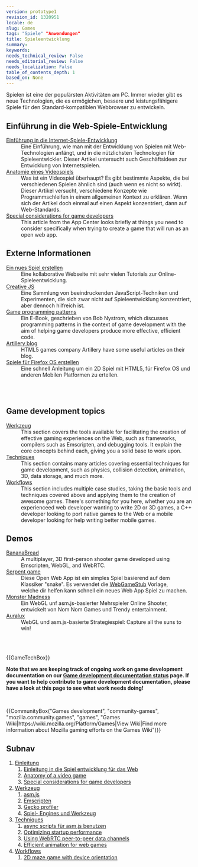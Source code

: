 ```yaml
---
version: prototype1
revision_id: 1320951
locale: de
slug: Games
tags: "Spiele" "Anwendungen"
title: Spieleentwicklung
summary: 
keywords: 
needs_technical_review: False
needs_editorial_review: False
needs_localization: False
table_of_contents_depth: 1
based_on: None
---
```

<div class="summary">
<p><span class="seoSummary">Spielen ist eine der populärsten Aktivitäten am PC. Immer wieder gibt es neue Technologien, die es ermögichen, bessere und leistungsfähigere Spiele für den Standard-kompatiblen Webbrowser zu entwickeln.</span></p>
</div>

<div class="column-container">
<div class="column-half">
<h2 id="Einführung_in_die_Web-Spiele-Entwicklung">Einführung in die Web-Spiele-Entwicklung</h2>

<dl>
 <dt><a href="/en-US/docs/Games/Introduction" title="/en-US/docs/Games/Introduction">Einführung in die Internet-Spiele-Entwicklung</a></dt>
 <dd>Eine Einführung, wie man mit der Entwicklung von Spielen mit Web-Technologien anfängt, und in die nützlichsten Technologien für Spieleentwickler.&nbsp;Dieser Artikel untersucht auch Geschäftsideen zur Entwicklung von Internetspielen.</dd>
 <dt><a href="/en-US/docs/Games/Anatomy_of_a_vIdeo_game">Anatomie eines Videospiels</a></dt>
 <dd>Was ist ein Videospiel überhaupt?&nbsp;Es gibt bestimmte Aspekte, die bei verschiedenen Spielen ähnlich sind (auch wenn es nicht so wirkt). Dieser Artikel versucht, verschiedene Konzepte wie Programmschleifen in einem allgemeinen Kontext zu erklären. Wenn sich der Artikel doch einmal auf einen Aspekt konzentriert, dann auf Web-Standards.</dd>
 <dt><a href="/en-US/docs/Web/Apps/Developing/Games/Special_considerations">Special considerations for game developers</a></dt>
 <dd>This article from the App Center looks briefly at things you need to consider specifically when trying to create a game that will run as an open web app.</dd>
</dl>

<h2 id="Externe_Informationen">Externe Informationen</h2>

<dl>
 <dt><a href="http://buildnewgames.com/">Ein nues Spiel erstellen</a></dt>
 <dd>Eine kollaborative Webseite mit sehr vielen Tutorials zur Online-Spieleentwicklung.</dd>
 <dt><a href="http://www.creativejs.com/">Creative JS</a></dt>
 <dd>Eine Sammlung von beeindruckenden JavaScript-Techniken und Experimenten, die sich zwar nicht auf Spieleentwicklung konzentriert, aber dennoch hilfreich ist.</dd>
 <dt><a href="http://gameprogrammingpatterns.com/">Game programming patterns</a></dt>
 <dd>Ein E-Book, geschrieben von&nbsp;Bob Nystrom, which discusses programming patterns in the context of game development with the aim of helping game developers produce more effective, efficient code.</dd>
 <dt><a href="http://blog.artillery.com/">Artillery blog</a></dt>
 <dd>HTML5 games company Artillery have some useful articles on their blog.</dd>
 <dt><a href="https://leanpub.com/buildinggamesforfirefoxos/">Spiele für&nbsp;Firefox OS erstellen</a></dt>
 <dd>Eine schnell Anleitung&nbsp;um ein&nbsp;2D Spiel&nbsp;mit&nbsp;HTML5, für Firefox OS und anderen&nbsp;Mobilen Platformen zu ertellen.</dd>
 <dd>&nbsp;</dd>
</dl>

<p>&nbsp;</p>
</div>

<div class="column-half">
<h2 id="Game_development_topics">Game development topics</h2>

<dl>
 <dt><a href="/en-US/docs/Games/Tools">Werkzeug</a></dt>
 <dd>This section covers the tools available for facilitating the creation of effective gaming experiences on the Web, such as frameworks, compilers such as Emscripten, and debugging tools. It explain the core concepts behind each, giving you a solid base to work upon.</dd>
 <dt><a href="/en-US/docs/Games/Techniques">Techniques</a></dt>
 <dd>This section contains many articles covering essential techniques for game development, such as physics, collision detection, animation, 3D, data storage, and much more.</dd>
 <dt><a href="/en-US/docs/Games/Workflows">Workflows</a></dt>
 <dd>This section includes multiple case studies, taking the basic tools and techniques covered above and applying them to the creation of awesome games. There's something for you here, whether you are an experienceed web developer wanting to write 2D or 3D games, a C++ developer looking to port native games to the Web or a mobile developer looking for help writing better mobile games.</dd>
</dl>

<h2 id="Demos">Demos</h2>

<dl>
 <dt><a href="/en-US/demos/detail/bananabread" title="/en-US/demos/detail/bananabread">BananaBread</a></dt>
 <dd>A multiplayer, 3D first-person shooter game developed using Emscripten, WebGL, and WebRTC.</dd>
 <dt><a href="/en-US/docs/Web/Apps/Tutorials/Games/Serpent_game">Serpent game</a></dt>
 <dd>Diese&nbsp;Open Web App ist ein&nbsp;simples Spiel&nbsp;basierend&nbsp;auf dem Klassiker&nbsp;"snake". Es verwendet die&nbsp;<a class="external" href="https://github.com/mozilla/WebGameStub">WebGameStub</a>&nbsp;Vorlage, welche&nbsp;dir helfen kann schnell ein neues Web App Spiel zu machen.</dd>
 <dt><a href="https://hacks.mozilla.org/2013/12/monster-madness-creating-games-on-the-web-with-emscripten/">Monster Madness</a></dt>
 <dd>Ein WebGL unf asm.js-basierter&nbsp;Mehrspieler Online Shooter, entwickelt von&nbsp;Nom Nom Games und&nbsp;Trendy entertainment.</dd>
 <dt><a href="http://www.auraluxgame.com/game/">Auralux</a></dt>
 <dd>WebGL und asm.js-basierte&nbsp;Strategiespiel: Capture all the suns to win!</dd>
 <dd>&nbsp;</dd>
</dl>

<dl>
 <dt>&nbsp;</dt>
</dl>
</div>
</div>

<p>{{GameTechBox}}</p>

<div class="note">
<p><strong>Note that we are keeping track of ongoing work on game development documentation on our <a href="/en-US/docs/Games/Doc_Status">Game development documentation status</a> page. If you want to help contribute to game development documentation, please have a look at this page to see what work needs doing!</strong></p>
</div>

<p>&nbsp;</p>

<p>{{CommunityBox("Games development", "community-games", "mozilla.community.games", "games", "Games Wiki|https://wiki.mozilla.org/Platform/Games|View Wiki|Find more information about Mozilla gaming efforts on the Games Wiki")}}</p>

<h2 id="Subnav">Subnav</h2>

<ol>
 <li><a href="#">Einleitung</a>

  <ol>
   <li><a href="/en-US/docs/Games/Introduction" title="An introduction to the technologies useful for game developers and how to get started developing games using Web technologies. This article also looks at the business case for why it makes sense to create games for the Web">Einleitung in die Spiel entwicklung für das&nbsp;Web</a></li>
   <li><a href="/en-US/docs/Games/Anatomy" title="What is a video game, really? There are certain parts that are common between games (even if it doesn't seem like it). This article looks to explain concepts like main loops in a completely general context. When it does focus, it does so toward web standards.">Anatomy of a video game</a></li>
   <li><a href="/en-US/docs/Web/Apps/Developing/Games/Special_considerations" title="This article from the App Center looks briefly at things you need to consider spefically when trying to create a game that will run as an open web app.">Special considerations for game developers</a></li>
  </ol>
 </li>
 <li><a href="/en-US/docs/Games/Tools">Werkzeug</a>
  <ol>
   <li><a href="/en-US/docs/Games/Tools/asm.js" title="asm.js is a very limited subset of the JavaScript language, which can be greatly optimized and run in an ahead-of-time (AOT) compiling engine for much faster performance than your typical JavaScript performance. This is, of course, great for games.">asm.js</a></li>
   <li><a href="/en-US/docs/Emscripten" title="An LLVM to JavaScript compiler; with Emscripten, you can compile C++ and other languages that can compile to LLVM bytecode into high-performance JavaScript.">Emscripten</a></li>
   <li><a href="https://addons.mozilla.org/en-us/firefox/addon/gecko-profiler/" title="The Gecko profiler extension lets you profile your code to help figure out where your performance issues are so that you can make your game run at top speed.">Gecko profiler</a></li>
   <li><a href="/en-US/docs/Games/Tools/Engines_and_tools" title="A list of engines, templates and technologies useful to game developers.">Spiel- Engines und Werkzeug</a></li>
  </ol>
 </li>
 <li><a href="/en-US/docs/Games/Techniques">Techniques</a>
  <ol>
   <li><a href="/en-US/docs/Games/Techniques/Async_scripts" title="Especially when creating medium to large-sized games, async scripts are an essential technique to take advantage of, so that your game's JavaScript can be compiled off the main thread and be cached for future game running">async scripts für asm.js benutzen</a></li>
   <li><a href="/en-US/docs/Apps/Developing/Optimizing_startup_performance" title="How to make sure your game starts up quickly, smoothly, and without appearing to lock up the user's browser or device.">Optimizing startup performance</a></li>
   <li><a href="/en-US/docs/Games/WebRTC_data_channels" title="In addition to providing support for audio and video communication, WebRTC lets you set up peer-to-peer data channels to exchange text or binary data actively between your players.">Using WebRTC peer-to-peer data channels</a></li>
   <li><a href="/en-US/docs/Games/Techniques/Efficient_animation_for_web_games">Efficient animation for web games</a></li>
  </ol>
 </li>
 <li><a href="/en-US/docs/Games/Workflows">Workflows</a>
  <ol>
   <li><a href="/en-US/docs/Games/Workflows/HTML5_Gamedev_Phaser_Device_Orientation">2D maze game with device orientation</a></li>
  </ol>
 </li>
</ol>

